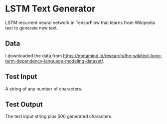 # LSTM Text Generator
LSTM recurrent neural network in TensorFlow that learns from Wikipedia text to generate new text.

## Data
I downloaded the data from https://metamind.io/research/the-wikitext-long-term-dependency-language-modeling-dataset/.

## Test Input
A string of any number of characters.

## Test Output
The test input string plus 500 generated characters.

